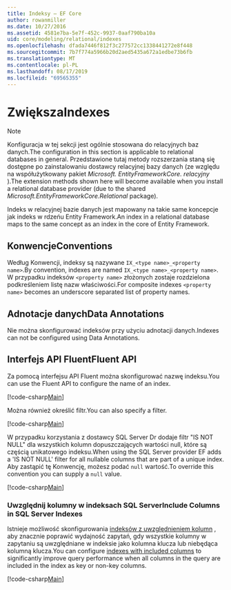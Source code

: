 ```yaml
---
title: Indeksy — EF Core
author: rowanmiller
ms.date: 10/27/2016
ms.assetid: 4581e7ba-5e7f-452c-9937-0aaf790ba10a
uid: core/modeling/relational/indexes
ms.openlocfilehash: dfada7446f812f3c277572cc1338441272e8f448
ms.sourcegitcommit: 7b7f774a5966b20d2aed5435a672a1edbe73b6fb
ms.translationtype: MT
ms.contentlocale: pl-PL
ms.lasthandoff: 08/17/2019
ms.locfileid: "69565355"
---
```

# <a name="indexes"></a><span data-ttu-id="23bf0-102">Zwiększa</span><span class="sxs-lookup"><span data-stu-id="23bf0-102">Indexes</span></span>

> [!NOTE]  
> <span data-ttu-id="23bf0-103">Konfiguracja w tej sekcji jest ogólnie stosowana do relacyjnych baz danych.</span><span class="sxs-lookup"><span data-stu-id="23bf0-103">The configuration in this section is applicable to relational databases in general.</span></span> <span data-ttu-id="23bf0-104">Przedstawione tutaj metody rozszerzania staną się dostępne po zainstalowaniu dostawcy relacyjnej bazy danych (ze względu na współużytkowany pakiet *Microsoft. EntityFrameworkCore. relacyjny* ).</span><span class="sxs-lookup"><span data-stu-id="23bf0-104">The extension methods shown here will become available when you install a relational database provider (due to the shared *Microsoft.EntityFrameworkCore.Relational* package).</span></span>

<span data-ttu-id="23bf0-105">Indeks w relacyjnej bazie danych jest mapowany na takie same koncepcje jak indeks w rdzeńu Entity Framework.</span><span class="sxs-lookup"><span data-stu-id="23bf0-105">An index in a relational database maps to the same concept as an index in the core of Entity Framework.</span></span>

## <a name="conventions"></a><span data-ttu-id="23bf0-106">Konwencje</span><span class="sxs-lookup"><span data-stu-id="23bf0-106">Conventions</span></span>

<span data-ttu-id="23bf0-107">Według Konwencji, indeksy są nazywane `IX_<type name>_<property name>`.</span><span class="sxs-lookup"><span data-stu-id="23bf0-107">By convention, indexes are named `IX_<type name>_<property name>`.</span></span> <span data-ttu-id="23bf0-108">W przypadku indeksów `<property name>` złożonych zostaje rozdzielona podkreśleniem listę nazw właściwości.</span><span class="sxs-lookup"><span data-stu-id="23bf0-108">For composite indexes `<property name>` becomes an underscore separated list of property names.</span></span>

## <a name="data-annotations"></a><span data-ttu-id="23bf0-109">Adnotacje danych</span><span class="sxs-lookup"><span data-stu-id="23bf0-109">Data Annotations</span></span>

<span data-ttu-id="23bf0-110">Nie można skonfigurować indeksów przy użyciu adnotacji danych.</span><span class="sxs-lookup"><span data-stu-id="23bf0-110">Indexes can not be configured using Data Annotations.</span></span>

## <a name="fluent-api"></a><span data-ttu-id="23bf0-111">Interfejs API Fluent</span><span class="sxs-lookup"><span data-stu-id="23bf0-111">Fluent API</span></span>

<span data-ttu-id="23bf0-112">Za pomocą interfejsu API Fluent można skonfigurować nazwę indeksu.</span><span class="sxs-lookup"><span data-stu-id="23bf0-112">You can use the Fluent API to configure the name of an index.</span></span>

[!code-csharp[Main](../../../../samples/core/Modeling/FluentAPI/Samples/Relational/IndexName.cs?name=Model&highlight=9)]

<span data-ttu-id="23bf0-113">Można również określić filtr.</span><span class="sxs-lookup"><span data-stu-id="23bf0-113">You can also specify a filter.</span></span>

[!code-csharp[Main](../../../../samples/core/Modeling/FluentAPI/Samples/Relational/IndexFilter.cs?name=Model&highlight=9)]

<span data-ttu-id="23bf0-114">W przypadku korzystania z dostawcy SQL Server Dr dodaje filtr "IS NOT NULL" dla wszystkich kolumn dopuszczających wartości null, które są częścią unikatowego indeksu.</span><span class="sxs-lookup"><span data-stu-id="23bf0-114">When using the SQL Server provider EF adds a 'IS NOT NULL' filter for all nullable columns that are part of a unique index.</span></span> <span data-ttu-id="23bf0-115">Aby zastąpić tę Konwencję, możesz podać `null` wartość.</span><span class="sxs-lookup"><span data-stu-id="23bf0-115">To override this convention you can supply a `null` value.</span></span>

[!code-csharp[Main](../../../../samples/core/Modeling/FluentAPI/Samples/Relational/IndexNoFilter.cs?name=Model&highlight=10)]

### <a name="include-columns-in-sql-server-indexes"></a><span data-ttu-id="23bf0-116">Uwzględnij kolumny w indeksach SQL Server</span><span class="sxs-lookup"><span data-stu-id="23bf0-116">Include Columns in SQL Server Indexes</span></span>

<span data-ttu-id="23bf0-117">Istnieje możliwość skonfigurowania [indeksów z uwzględnieniem kolumn](https://docs.microsoft.com/sql/relational-databases/indexes/create-indexes-with-included-columns) , aby znacznie poprawić wydajność zapytań, gdy wszystkie kolumny w zapytaniu są uwzględniane w indeksie jako kolumna klucza lub niebędąca kolumną klucza.</span><span class="sxs-lookup"><span data-stu-id="23bf0-117">You can configure [indexes with included columns](https://docs.microsoft.com/sql/relational-databases/indexes/create-indexes-with-included-columns) to significantly improve query performance when all columns in the query are included in the index as key or non-key columns.</span></span>

[!code-csharp[Main](../../../../samples/core/Modeling/FluentAPI/Samples/Relational/ForSqlServerHasIndex.cs?name=Model)]
